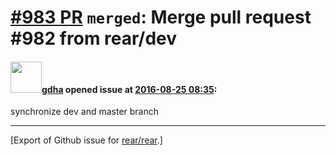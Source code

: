 [\#983 PR](https://github.com/rear/rear/pull/983) `merged`: Merge pull request \#982 from rear/dev
==================================================================================================

#### <img src="https://avatars.githubusercontent.com/u/888633?u=cdaeb31efcc0048d3619651aa18dd4b76e636b21&v=4" width="50">[gdha](https://github.com/gdha) opened issue at [2016-08-25 08:35](https://github.com/rear/rear/pull/983):

synchronize dev and master branch

------------------------------------------------------------------------

\[Export of Github issue for
[rear/rear](https://github.com/rear/rear).\]
